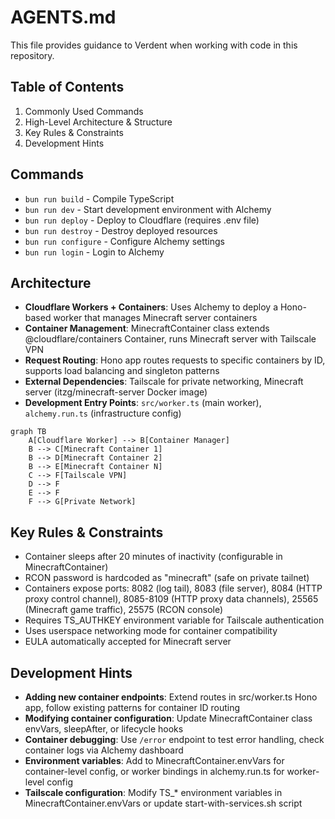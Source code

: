 # AGENTS.md
This file provides guidance to Verdent when working with code in this repository.

## Table of Contents
1. Commonly Used Commands
2. High-Level Architecture & Structure
3. Key Rules & Constraints
4. Development Hints

## Commands
- `bun run build` - Compile TypeScript
- `bun run dev` - Start development environment with Alchemy
- `bun run deploy` - Deploy to Cloudflare (requires .env file)
- `bun run destroy` - Destroy deployed resources
- `bun run configure` - Configure Alchemy settings
- `bun run login` - Login to Alchemy

## Architecture
- **Cloudflare Workers + Containers**: Uses Alchemy to deploy a Hono-based worker that manages Minecraft server containers
- **Container Management**: MinecraftContainer class extends @cloudflare/containers Container, runs Minecraft server with Tailscale VPN
- **Request Routing**: Hono app routes requests to specific containers by ID, supports load balancing and singleton patterns
- **External Dependencies**: Tailscale for private networking, Minecraft server (itzg/minecraft-server Docker image)
- **Development Entry Points**: `src/worker.ts` (main worker), `alchemy.run.ts` (infrastructure config)

```mermaid
graph TB
    A[Cloudflare Worker] --> B[Container Manager]
    B --> C[Minecraft Container 1]
    B --> D[Minecraft Container 2]
    B --> E[Minecraft Container N]
    C --> F[Tailscale VPN]
    D --> F
    E --> F
    F --> G[Private Network]
```

## Key Rules & Constraints
- Container sleeps after 20 minutes of inactivity (configurable in MinecraftContainer)
- RCON password is hardcoded as "minecraft" (safe on private tailnet)
- Containers expose ports: 8082 (log tail), 8083 (file server), 8084 (HTTP proxy control channel), 8085-8109 (HTTP proxy data channels), 25565 (Minecraft game traffic), 25575 (RCON console)
- Requires TS_AUTHKEY environment variable for Tailscale authentication
- Uses userspace networking mode for container compatibility
- EULA automatically accepted for Minecraft server

## Development Hints
- **Adding new container endpoints**: Extend routes in src/worker.ts Hono app, follow existing patterns for container ID routing
- **Modifying container configuration**: Update MinecraftContainer class envVars, sleepAfter, or lifecycle hooks
- **Container debugging**: Use `/error` endpoint to test error handling, check container logs via Alchemy dashboard
- **Environment variables**: Add to MinecraftContainer.envVars for container-level config, or worker bindings in alchemy.run.ts for worker-level config
- **Tailscale configuration**: Modify TS_* environment variables in MinecraftContainer.envVars or update start-with-services.sh script